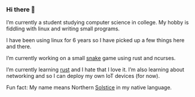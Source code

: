 ### Hi there 👋

I’m currently a student studying computer science in college.
My hobby is fiddling with linux and writing small programs.

I have been using linux for 6 years so I have picked up a few things here and there.

I’m currently working on a small [snake](https://github.com/uttarayan21/snake) game using rust and ncurses.

I’m currently learning [rust](https://www.rust-lang.org/) and I hate that I love it.
I’m also learning about networking and so I can deploy my own IoT devices (for now).

Fun fact: My name means Northern [Solstice](https://en.wikipedia.org/wiki/Solstice) in my native language.

<!--
**uttarayan21/uttarayan21** is a ✨ _special_ ✨ repository because its `README.md` (this file) appears on your GitHub profile.

Here are some ideas to get you started:

- 🔭 I’m currently working on ...
- 🌱 I’m currently learning ...
- 👯 I’m looking to collaborate on ...
- 🤔 I’m looking for help with ...
- 💬 Ask me about ...
- 📫 How to reach me: ...
- 😄 Pronouns: ...
- ⚡ Fun fact: ...
-->
